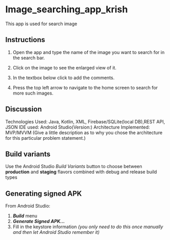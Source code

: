 # Image_searching_app_krish
This app is used for search image
## Instructions

1. Open the app and type the name of the image you want to search for in the search bar.

2. Click on the image to see the enlarged view of it.

3. In the textbox below click to add the comments.

4. Press the top left arrow to navigate to the home screen to search for more such images.


## Discussion

Technologies Used: Java, Kotlin, XML, Firebase/SQLite(local DB),REST API, JSON
IDE used: Android Studio(Version:)
Architecture Implemented: MVP/MVVM
(Give a little description as to why you chose the architecture for this particular problem statement.)

## Build variants
Use the Android Studio *Build Variants* button to choose between **production** and **staging** flavors combined with debug and release build types

## Generating signed APK
From Android Studio:
1. ***Build*** menu
2. ***Generate Signed APK...***
3. Fill in the keystore information *(you only need to do this once manually and then let Android Studio remember it)*
